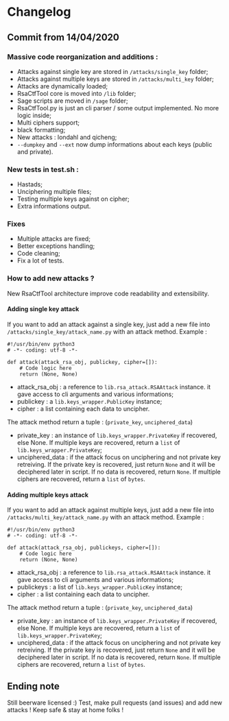 # Changelog
## Commit from 14/04/2020

### Massive code reorganization and additions :
- Attacks against single key are stored in  `/attacks/single_key` folder;
- Attacks against multiple keys are stored in  `/attacks/multi_key` folder;
- Attacks are dynamically loaded;
- RsaCtfTool core is moved into `/lib` folder;
- Sage scripts are moved in `/sage` folder;
- RsaCtfTool.py is just an cli parser / some output implemented. No more logic inside;
- Multi ciphers support;
- black formatting;
- New attacks : londahl and qicheng;
- `--dumpkey` and `--ext` now dump informations about each keys (public and private). 

### New tests in test.sh :
 - Hastads;
 - Unciphering multiple files;
 - Testing multiple keys against on cipher;
 - Extra informations output.

### Fixes
 - Multiple attacks are fixed;
 - Better exceptions handling;
 - Code cleaning;
 - Fix a lot of tests.

### How to add new attacks ?
New RsaCtfTool architecture improve code readability and extensibility.

#### Adding single key attack
If you want to add an attack against a single key, just add a new file into `/attacks/single_key/attack_name.py` with an attack method.
Example :
```
#!/usr/bin/env python3
# -*- coding: utf-8 -*-

def attack(attack_rsa_obj, publickey, cipher=[]):
    # Code logic here
    return (None, None)
```

- attack_rsa_obj : a reference to `lib.rsa_attack.RSAAttack` instance. it gave access to cli arguments and various informations;
- publickey : a `lib.keys_wrapper.PublicKey` instance;
- cipher : a list containing each data to uncipher.

The attack method return a tuple :
(`private_key`, `unciphered_data`)
- private_key : an instance of `lib.keys_wrapper.PrivateKey` if recovered, else None. If multiple keys are recovered, return a `list` of `lib.keys_wrapper.PrivateKey`;
- unciphered_data : if the attack focus on unciphering and not private key retreiving. If the private key is recovered, just return `None` and it will be deciphered later in script. If no data is recovered, return `None`. If multiple ciphers are recovered, return a `list` of `bytes`.

#### Adding multiple keys attack
If you want to add an attack against multiple keys, just add a new file into `/attacks/multi_key/attack_name.py` with an attack method.
Example :
```
#!/usr/bin/env python3
# -*- coding: utf-8 -*-

def attack(attack_rsa_obj, publickeys, cipher=[]):
    # Code logic here
    return (None, None)
```

- attack_rsa_obj : a reference to `lib.rsa_attack.RSAAttack` instance. it gave access to cli arguments and various informations;
- publickeys : a list of `lib.keys_wrapper.PublicKey` instance;
- cipher : a list containing each data to uncipher.

The attack method return a tuple :
(`private_key`, `unciphered_data`)
- private_key : an instance of `lib.keys_wrapper.PrivateKey` if recovered, else None. If multiple keys are recovered, return a `list` of `lib.keys_wrapper.PrivateKey`;
- unciphered_data : if the attack focus on unciphering and not private key retreiving. If the private key is recovered, just return `None` and it will be deciphered later in script. If no data is recovered, return `None`. If multiple ciphers are recovered, return a `list` of `bytes`.

## Ending note
Still beerware licensed :)
Test, make pull requests (and issues) and add new attacks !
Keep safe & stay at home folks !
